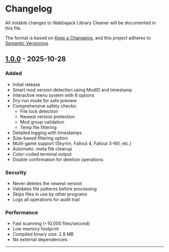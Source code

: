 # Changelog

All notable changes to Wabbajack Library Cleaner will be documented in this file.

The format is based on [Keep a Changelog](https://keepachangelog.com/en/1.0.0/),
and this project adheres to [Semantic Versioning](https://semver.org/spec/v2.0.0.html).

## [1.0.0] - 2025-10-28

### Added
- Initial release
- Smart mod version detection using ModID and timestamp
- Interactive menu system with 6 options
- Dry-run mode for safe preview
- Comprehensive safety checks:
  - File lock detection
  - Newest version protection
  - Mod group validation
  - Temp file filtering
- Detailed logging with timestamps
- Size-based filtering option
- Multi-game support (Skyrim, Fallout 4, Fallout 3-NV, etc.)
- Automatic .meta file cleanup
- Color-coded terminal output
- Double confirmation for deletion operations

### Security
- Never deletes the newest version
- Validates file patterns before processing
- Skips files in use by other programs
- Logs all operations for audit trail

### Performance
- Fast scanning (~10,000 files/second)
- Low memory footprint
- Compiled binary size: 2.8 MB
- No external dependencies

---

[1.0.0]: https://github.com/Yakrel/wabbajack-library-cleaner/releases/tag/v1.0.0
